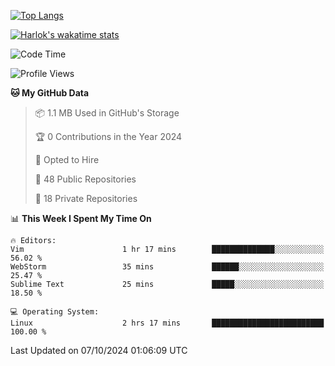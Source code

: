 [![Top Langs](https://github-readme-stats.vercel.app/api/top-langs/?username=remisiki&theme=dracula&layout=compact&hide=Jupyter%20Notebook,CSS,HTML&langs_count=10&exclude_repo=GMM-Demux-GUI)](https://github.com/anuraghazra/github-readme-stats)

[![Harlok's wakatime stats](https://github-readme-stats.vercel.app/api/wakatime?username=@remisiki&theme=dracula&layout=compact&langs_count=10&hide=other,html,css,text,json,markdown,jupyter)](https://github.com/anuraghazra/github-readme-stats)

<!--START_SECTION:waka-->
![Code Time](http://img.shields.io/badge/Code%20Time-860%20hrs%2043%20mins-blue)

![Profile Views](http://img.shields.io/badge/Profile%20Views-0-blue)

**🐱 My GitHub Data** 

> 📦 1.1 MB Used in GitHub's Storage 
 > 
> 🏆 0 Contributions in the Year 2024
 > 
> 💼 Opted to Hire
 > 
> 📜 48 Public Repositories 
 > 
> 🔑 18 Private Repositories 
 > 
📊 **This Week I Spent My Time On** 

```text
🔥 Editors: 
Vim                      1 hr 17 mins        ██████████████░░░░░░░░░░░   56.02 % 
WebStorm                 35 mins             ██████░░░░░░░░░░░░░░░░░░░   25.47 % 
Sublime Text             25 mins             █████░░░░░░░░░░░░░░░░░░░░   18.50 % 

💻 Operating System: 
Linux                    2 hrs 17 mins       █████████████████████████   100.00 % 
```


 Last Updated on 07/10/2024 01:06:09 UTC
<!--END_SECTION:waka-->
